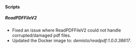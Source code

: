 
#### Scripts
##### ReadPDFFileV2
- Fixed an issue where ReadPDFFileV2 could not handle corrupted/damaged pdf files.
- Updated the Docker image to: *demisto/readpdf:1.0.0.38617*.
